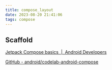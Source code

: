```yaml
---
title: compose_layout
date: 2023-08-20 21:41:06
tags: compose
---
```


## Scaffold





[Jetpack Compose basics &nbsp;|&nbsp; Android Developers](https://developer.android.com/codelabs/jetpack-compose-basics#5)



[GitHub - android/codelab-android-compose](https://github.com/android/codelab-android-compose/)




